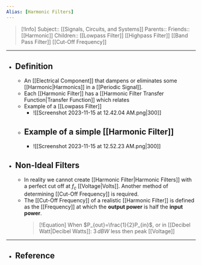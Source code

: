 ```yaml
---
Alias: [Harmonic Filters]
---
```

> [!Info]
> Subject:: [[Signals, Circuits, and Systems]]
> Parents:: 
> Friends:: [[Harmonic]]
> Children:: [[Lowpass Filter]] [[Highpass Filter]] [[Band Pass Filter]] [[Cut-Off Frequency]]
---
- ## Definition
	- An [[Electrical Component]] that dampens or eliminates some [[Harmonic|Harmonics]] in a [[Periodic Signal]].
	- Each [[Harmonic Filter]] has a [[Harmonic Filter Transfer Function|Transfer Function]] which relates 
	- Example of a [[Lowpass Filter]]
		- ![[Screenshot 2023-11-15 at 12.42.04 AM.png|300]]
	- Example of a simple [[Harmonic Filter]]
		- 
		- ![[Screenshot 2023-11-15 at 12.52.23 AM.png|300]]
- ## Non-Ideal Filters
	- In reality we cannot create [[Harmonic Filter|Harmonic Filters]] with a perfect cut off at $f_{c}$ [[Voltage|Volts]]. Another method of determining [[Cut-Off Frequency]] is required.
	- The [[Cut-Off Frequency]] of a realistic [[Harmonic Filter]] is defined as the [[Frequency]] at which the **output power** is half the **input power**.
	  > [!Equation]
	  > When $P_{out}=\frac{1}{2}P_{in}$, or in [[Decibel Watt|Decibel Watts]]:
	  > $3\,dBW$ less then peak [[Voltage]]
---
- ## Reference